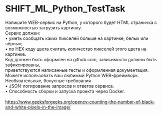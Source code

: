 # SHIFT_ML_Python_TestTask

Напишите WEB-сервис на Python, у которого будет HTML страничка с возможностью загрузить картинку.</br>
Сервис должен:</br>
• уметь сообщать каких пикселей больше на картинке, белых или чёрных;</br>
• по HEX коду цвета считать количество пикселей этого цвета на картинке.</br>
Код должен быть оформлен на github.com, зависимости должны быть зафиксированы,</br>
приветствуются написанные тесты и оформленная документация.</br>
Можете использовать ваш любимый Python WEB-фреймворк.</br>
Необязательные, бонусные требования</br>
• JSON-логирование запросов и ответов сервиса.</br>
• Способность сборки и запуска проекта через Docker.</br>
</br>
https://www.geeksforgeeks.org/opencv-counting-the-number-of-black-and-white-pixels-in-the-image/
